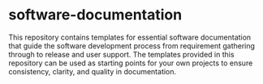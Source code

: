 # software-documentation
This repository contains templates for essential software documentation that guide the software development process from requirement gathering through to release and user support. The templates provided in this repository can be used as starting points for your own projects to ensure consistency, clarity, and quality in documentation.
